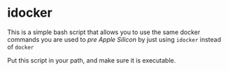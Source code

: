 # idocker


This is a simple bash script that allows you to use the same docker commands you are used to _pre Apple Silicon_ by just using `idocker` instead of `docker`

Put this script in your path, and make sure it is executable.
